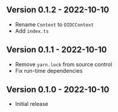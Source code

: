 ## Version 0.1.2 - 2022-10-10

- Rename `Context` to `OIDCContext`
- Add `index.ts`

## Version 0.1.1 - 2022-10-10

- Remove `yarn.lock` from source control
- Fix run-time dependencies

## Version 0.1.0 - 2022-10-10

- Initial release
